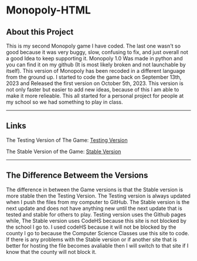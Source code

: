 # Monopoly-HTML
<h2>About this Project</h2>
<p>This is my second Monopoly game I have coded. The last one wasn't so good because it was very buggy, slow, confusing to fix, and just overall not a good Idea to keep supporting it. Monopoly 1.0 Was made in python and you can find it on my github (It is most likely broken and not launchable by itself). This version of Monopoly has been recoded in a different language from the ground up. I started to code the game back on September 13th, 2023 and Released the first version on October 5th, 2023. This version is not only faster but easier to add new ideas, because of this I am able to make it more relieable. This all started for a personal project for people at my school so we had something to play in class.</p>
<hr>
<h2>Links</h2>
<p>The Testing Version of The Game: <a href="https://dallas-boi.github.io/Monopoly-HTML/">Testing Version</a></p>
<p>The Stable Version of the Game: <a href="https://monopoly-7599415.codehs.me/index.html">Stable Version</a></p>
<hr>
<h2>The Difference Betweem the Versions</h2>
<p>The difference in between the Game versions is that the Stable version is more stable then the Testing Version. The Testing version is always updated when I push the files from my computer to GitHub. The Stable version is the next update and does not have anything new until the next update that is tested and stable for others to play. Testing version uses the Github pages while, The Stable version uses CodeHS because this site is not blocked by the school I go to. I used codeHS because it will not be blocked by the county I go to because the Computer Science Classes use this site to code. If there is any problems with the Stable version or if another site that is better for hosting the file becomes avaliable then I will switch to that site if I know that the county will not block it.</p>
